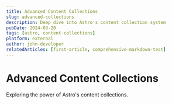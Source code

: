 ```yaml
---
title: Advanced Content Collections
slug: advanced-collections
description: Deep dive into Astro's content collection system
pubDate: 2024-03-20
tags: [astro, content-collections]
platform: external
author: john-developer
relatedArticles: [first-article, comprehensive-markdown-test]
---
```


# Advanced Content Collections

Exploring the power of Astro's content collections.

